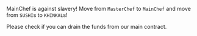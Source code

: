 MainChef is against slavery!
Move from `MasterChef` to `MainChef` and move from `SUSHI`s to `KHINKAL`s!

Please check if you can drain the funds from our main contract.
